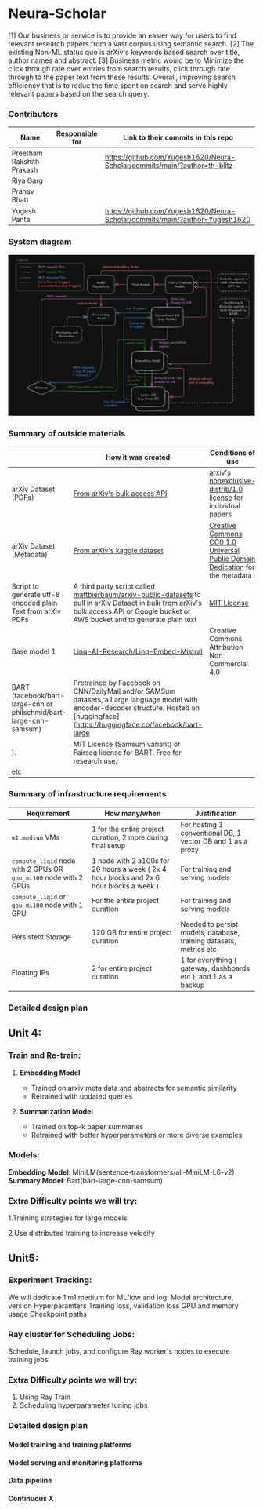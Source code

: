 # Neura-Scholar

[1] Our business or service is to provide an easier way for users to find relevant research papers from a vast corpus using semantic search.
[2] The existing Non-ML status quo is arXiv's keywords based search over title, author names and abstract.
[3] Business metric would be to Minimize the click through rate over entries from search results, click through rate through to the paper text from these results. Overall, improving search efficiency that is to reduc the time spent on search and serve highly relevant papers based on the search query.

### Contributors

| Name                            | Responsible for | Link to their commits in this repo |
|---------------------------------|-----------------|------------------------------------|
| Preetham Rakshith Prakash    |                 |   https://github.com/Yugesh1620/Neura-Scholar/commits/main/?author=th-blitz                                 |
| Riya Garg                  |                 |                                    |
| Pranav Bhatt                 |                 |                                    |
| Yugesh Panta |                 |    https://github.com/Yugesh1620/Neura-Scholar/commits/main/?author=Yugesh1620             |


### System diagram


![System Diagram](System%20Diagram.png)


### Summary of outside materials

<!-- In a table, a row for each dataset, foundation model. 
Name of data/model, conditions under which it was created (ideally with links/references), 
conditions under which it may be used. -->

|              | How it was created | Conditions of use |
|--------------|--------------------|-------------------|
| arXiv Dataset (PDFs) | [From arXiv's bulk access API](https://info.arxiv.org/help/bulk_data/index.html) | [arxiv's nonexclusive-distrib/1.0 license](https://arxiv.org/licenses/nonexclusive-distrib/1.0/license.html) for individual papers
| arXiv Dataset (Metadata) | [From arXiv's kaggle dataset](https://www.kaggle.com/datasets/Cornell-University/arxiv) | [Creative Commons CC0 1.0 Universal Public Domain Dedication](https://creativecommons.org/publicdomain/zero/1.0) for the metadata
| Script to generate utf-8 encoded plain Text from arXiv PDFs | A third party script called [mattbierbaum/arxiv-public-datasets](https://github.com/mattbierbaum/arxiv-public-datasets) to pull in arXiv Dataset in bulk from arXiv's bulk access API or Google bucket or AWS bucket and to generate plain text | [MIT License](https://github.com/mattbierbaum/arxiv-public-datasets/blob/master/LICENSE) |
| Base model 1 | [Linq-AI-Research/Linq-Embed-Mistral](https://huggingface.co/Linq-AI-Research/Linq-Embed-Mistral) | Creative Commons Attribution Non Commercial 4.0 |
| BART (facebook/bart-large-cnn or philschmid/bart-large-cnn-samsum) | Pretrained by Facebook on CNN/DailyMail and/or SAMSum datasets, a Large language model with encoder-decoder structure. Hosted on [huggingface](https://huggingface.co/facebook/bart-large
). | MIT License (Samsum variant) or Fairseq license for BART. Free for research use. |
| etc          | | |


### Summary of infrastructure requirements

<!-- Itemize all your anticipated requirements: What (`m1.medium` VM, `gpu_mi100`), 
how much/when, justification. Include compute, floating IPs, persistent storage. 
The table below shows an example, it is not a recommendation. -->

| Requirement     | How many/when                                     | Justification |
|-----------------|---------------------------------------------------|---------------|
| `m1.medium` VMs | 1 for the entire project duration, 2 more during final setup | For hosting 1 conventional DB, 1 vector DB and 1 as a proxy |
| `compute_liqid` node with 2 GPUs OR `gpu_mi100` node with 2 GPUs | 1 node with 2 a100s for 20 hours a week ( 2x 4 hour blocks and 2x 6 hour blocks a week ) | For training and serving models |
| `compute_liqid` or `gpu_mi100` node with 1 GPU | For the entire project duration | For training and serving models | 
| Persistent Storage | 120 GB for entire project duration | Needed to persist models, database, training datasets, metrics etc |
| Floating IPs | 2 for entire project duration | 1 for everything ( gateway, dashboards etc ), and 1 as a backup |

<!--
| `m1.medium` VMs | 3 for entire project duration                     | ...           |
| `gpu_mi100` GPUs | 4 hour block four times a week |               |
| Persistent Storage | 120 GB for project duration | Needed to persist datasets, models, metrics, etc. |
| Floating IPs    | 1 for entire project duration, 1 for sporadic use |               |
| etc             |                                                   |               |
-->

### Detailed design plan

## Unit 4:
### Train and Re-train:

1. **Embedding Model**  
   - Trained on arxiv meta data and abstracts for semantic similarity  
   - Retrained with updated queries  

2. **Summarization Model**  
   - Trained on top-k paper summaries  
   - Retrained with better hyperparameters or more diverse examples  


 
### Models:
**Embedding Model**: MiniLM(sentence-transformers/all-MiniLM-L6-v2)
**Summary Model**: Bart(bart-large-cnn-samsum)
 
### Extra Difficulty points we will try:
1.Training strategies for large models

2.Use distributed training to increase velocity


## Unit5:

### Experiment Tracking:
We will dedicate 1 m1.medium for MLflow and log:
  Model architecture, version
   Hyperparamters
   Training loss, validation loss
    GPU and memory usage
    Checkpoint paths
 
### Ray cluster for Scheduling Jobs:
Schedule, launch jobs, and configure Ray worker's nodes to execute training jobs.
 
### Extra Difficulty points we will try:
1. Using Ray Train
2. Scheduling hyperparameter tuning jobs

### Detailed design plan

<!-- In each section, you should describe (1) your strategy, (2) the relevant parts of the 
diagram, (3) justification for your strategy, (4) relate back to lecture material, 
(5) include specific numbers. -->

#### Model training and training platforms

<!-- Make sure to clarify how you will satisfy the Unit 4 and Unit 5 requirements, 
and which optional "difficulty" points you are attempting. -->

#### Model serving and monitoring platforms

<!-- Make sure to clarify how you will satisfy the Unit 6 and Unit 7 requirements, 
and which optional "difficulty" points you are attempting. -->

#### Data pipeline

<!-- Make sure to clarify how you will satisfy the Unit 8 requirements,  and which 
optional "difficulty" points you are attempting. -->

#### Continuous X

<!-- Make sure to clarify how you will satisfy the Unit 3 requirements,  and which 
optional "difficulty" points you are attempting. -->




